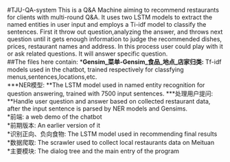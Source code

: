 #TJU-QA-system
This is a Q&A Machine aiming to recommend restaurants for clients with multi-round Q&A. It uses two LSTM models to extract the named entities in user input and employs a Ti-idf model to classify the sentences. First it throw out question,analyzing the answer, and throws next question until it gets enough information to judge the recommended dishes, prices, restaurant names and address. In this process user could play with it or ask related questions. It will answer specific question.  
##The files here contain:
***Gensim_菜单-Gensim_食品_地点_店家归类:** Tf-idf models used in the chatbot, trained respectively for classfying menus,sentences,locations,etc.  
***NER模型: **The LSTM model used in named entity recognition for question answering, trained with 7500 input sentences.
***处理用户提问: **Handle user question and answer based on collected restaurant data, after the input sentence is parsed by NER models and Gensims.  
*前端: a web demo of the chatbot  
*前期版本: An earlier version of it  
*识别正向、负向食物: The LSTM model used in recommending final results  
*数据爬取: The scrawler used to collect local restaurants data on Meituan  
*主要模块: The dialog tree and the main entry of the program
